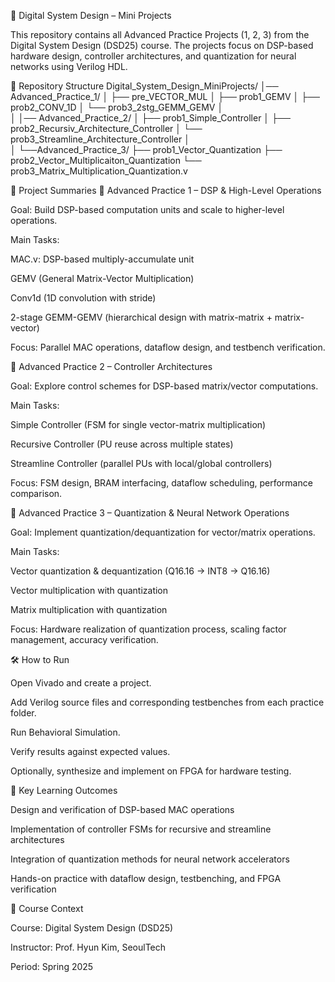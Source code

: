 📘 Digital System Design – Mini Projects

This repository contains all Advanced Practice Projects (1, 2, 3) from the Digital System Design (DSD25) course.
The projects focus on DSP-based hardware design, controller architectures, and quantization for neural networks using Verilog HDL.

📂 Repository Structure
Digital_System_Design_MiniProjects/
│── Advanced_Practice_1/
│   ├── pre_VECTOR_MUL
│   ├── prob1_GEMV
│   ├── prob2_CONV_1D
│   └── prob3_2stg_GEMM_GEMV
│   
│
│── Advanced_Practice_2/
│   ├── prob1_Simple_Controller
│   ├── prob2_Recursiv_Architecture_Controller
│   └── prob3_Streamline_Architecture_Controller
│   
│
└──Advanced_Practice_3/
    ├── prob1_Vector_Quantization
    ├── prob2_Vector_Multiplicaiton_Quantization
    └── prob3_Matrix_Multiplication_Quantization.v


🚀 Project Summaries
🔹 Advanced Practice 1 – DSP & High-Level Operations

Goal: Build DSP-based computation units and scale to higher-level operations.

Main Tasks:

MAC.v: DSP-based multiply-accumulate unit

GEMV (General Matrix-Vector Multiplication)

Conv1d (1D convolution with stride)

2-stage GEMM-GEMV (hierarchical design with matrix-matrix + matrix-vector)

Focus: Parallel MAC operations, dataflow design, and testbench verification.

🔹 Advanced Practice 2 – Controller Architectures

Goal: Explore control schemes for DSP-based matrix/vector computations.

Main Tasks:

Simple Controller (FSM for single vector-matrix multiplication)

Recursive Controller (PU reuse across multiple states)

Streamline Controller (parallel PUs with local/global controllers)

Focus: FSM design, BRAM interfacing, dataflow scheduling, performance comparison.

🔹 Advanced Practice 3 – Quantization & Neural Network Operations

Goal: Implement quantization/dequantization for vector/matrix operations.

Main Tasks:

Vector quantization & dequantization (Q16.16 → INT8 → Q16.16)

Vector multiplication with quantization

Matrix multiplication with quantization

Focus: Hardware realization of quantization process, scaling factor management, accuracy verification.


🛠️ How to Run

Open Vivado and create a project.

Add Verilog source files and corresponding testbenches from each practice folder.

Run Behavioral Simulation.

Verify results against expected values.

Optionally, synthesize and implement on FPGA for hardware testing.

📌 Key Learning Outcomes

Design and verification of DSP-based MAC operations

Implementation of controller FSMs for recursive and streamline architectures

Integration of quantization methods for neural network accelerators

Hands-on practice with dataflow design, testbenching, and FPGA verification

📅 Course Context

Course: Digital System Design (DSD25)

Instructor: Prof. Hyun Kim, SeoulTech

Period: Spring 2025
